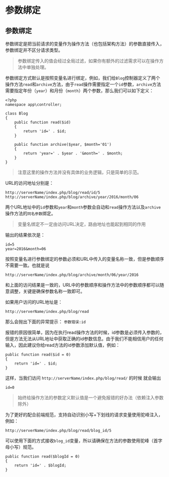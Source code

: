 # 参数绑定

## 参数绑定

参数绑定是把当前请求的变量作为操作方法（也包括架构方法）的参数直接传入，参数绑定并不区分请求类型。

> 参数绑定传入的值会经过全局过滤，如果你有额外的过滤需求可以在操作方法中单独处理。

参数绑定方式默认是按照变量名进行绑定，例如，我们给`Blog`控制器定义了两个操作方法`read`和`archive`方法，由于`read`操作需要指定一个`id`参数，`archive`方法需要指定年份（`year`）和月份（`month`）两个参数，那么我们可以如下定义：

```
<?php
namespace app\controller;

class Blog 
{
    public function read($id)
    {
        return 'id=' . $id;
    }

    public function archive($year, $month='01')
    {
        return 'year=' . $year . '&month=' . $month;
    }
}
```

> 注意这里的操作方法并没有具体的业务逻辑，只是简单的示范。

URL的访问地址分别是：

```
http://serverName/index.php/blog/read/id/5
http://serverName/index.php/blog/archive/year/2016/month/06
```

两个URL地址中的`id`参数和`year`和`month`参数会自动和`read`操作方法以及`archive`操作方法的`同名参数`绑定。

> 变量名绑定不一定由访问URL决定，路由地址也能起到相同的作用

输出的结果依次是：

```
id=5
year=2016&month=06
```

按照变量名进行参数绑定的参数必须和URL中传入的变量名称一致，但是参数顺序不需要一致。也就是说

```
http://serverName/index.php/blog/archive/month/06/year/2016
```

和上面的访问结果是一致的，URL中的参数顺序和操作方法中的参数顺序都可以随意调整，关键是确保参数名称一致即可。

如果用户访问的URL地址是：

```
http://serverName/index.php/blog/read
```

那么会抛出下面的异常提示： `参数错误:id`

报错的原因很简单，因为在执行read操作方法的时候，id参数是必须传入参数的，但是方法无法从URL地址中获取正确的id参数信息。由于我们不能相信用户的任何输入，因此建议你给read方法的id参数添加默认值，例如：

```
public function read($id = 0)
{
    return 'id=' . $id;
}
```

这样，当我们访问 `http://serverName/index.php/blog/read/` 的时候 就会输出

```
id=0
```

> 始终给操作方法的参数定义默认值是一个避免报错的好办法（依赖注入参数除外）

为了更好的配合前端规范，支持自动识别小写+下划线的请求变量使用驼峰注入，例如：

```
http://serverName/index.php/blog/read/blog_id/5
```

可以使用下面的方式接收`blog_id`变量，所以请确保在方法的参数使用驼峰（首字母小写）规范。

```
public function read($blogId = 0)
{
    return 'id=' . $blogId;
}
```